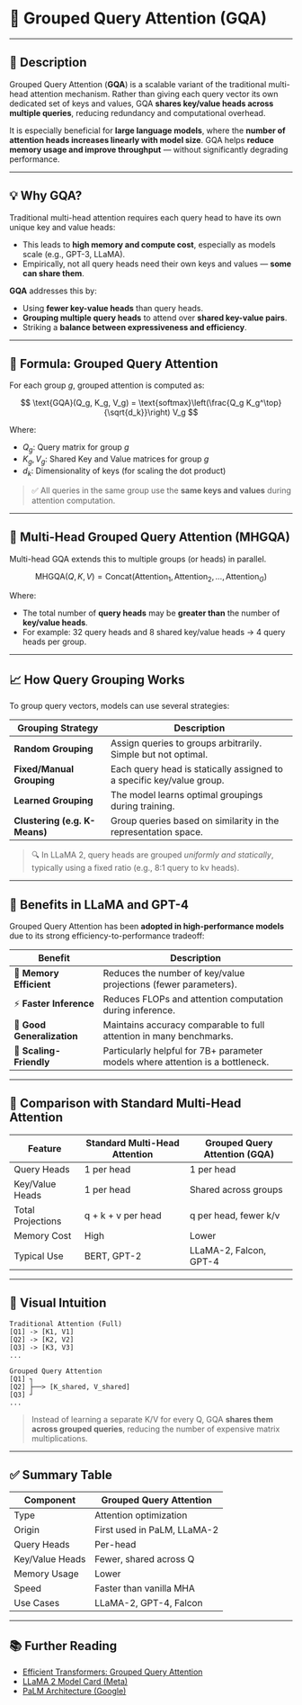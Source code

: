 # 🧠 Grouped Query Attention (GQA)

---

## 📖 Description

Grouped Query Attention (**GQA**) is a scalable variant of the traditional multi-head attention mechanism. Rather than giving each query vector its own dedicated set of keys and values, GQA **shares key/value heads across multiple queries**, reducing redundancy and computational overhead.

It is especially beneficial for **large language models**, where the **number of attention heads increases linearly with model size**. GQA helps **reduce memory usage and improve throughput** — without significantly degrading performance.

---

## 💡 Why GQA?

Traditional multi-head attention requires each query head to have its own unique key and value heads:

* This leads to **high memory and compute cost**, especially as models scale (e.g., GPT-3, LLaMA).
* Empirically, not all query heads need their own keys and values — **some can share them**.

**GQA** addresses this by:

* Using **fewer key-value heads** than query heads.
* **Grouping multiple query heads** to attend over **shared key-value pairs**.
* Striking a **balance between expressiveness and efficiency**.

---

## 🔬 Formula: Grouped Query Attention

For each group $g$, grouped attention is computed as:

$$
\text{GQA}(Q_g, K_g, V_g) = \text{softmax}\left(\frac{Q_g K_g^\top}{\sqrt{d_k}}\right) V_g
$$

Where:

* $Q_g$: Query matrix for group $g$
* $K_g, V_g$: Shared Key and Value matrices for group $g$
* $d_k$: Dimensionality of keys (for scaling the dot product)

> ✅ All queries in the same group use the **same keys and values** during attention computation.

---

## 🧠 Multi-Head Grouped Query Attention (MHGQA)

Multi-head GQA extends this to multiple groups (or heads) in parallel.

$$
\text{MHGQA}(Q, K, V) = \text{Concat}\left(\text{Attention}_1, \text{Attention}_2, \dots, \text{Attention}_G\right)
$$

Where:

* The total number of **query heads** may be **greater than** the number of **key/value heads**.
* For example: 32 query heads and 8 shared key/value heads → 4 query heads per group.

---

## 📈 How Query Grouping Works

To group query vectors, models can use several strategies:

| Grouping Strategy             | Description                                                           |
| ----------------------------- | --------------------------------------------------------------------- |
| **Random Grouping**           | Assign queries to groups arbitrarily. Simple but not optimal.         |
| **Fixed/Manual Grouping**     | Each query head is statically assigned to a specific key/value group. |
| **Learned Grouping**          | The model learns optimal groupings during training.                   |
| **Clustering (e.g. K-Means)** | Group queries based on similarity in the representation space.        |

> 🔍 In LLaMA 2, query heads are grouped *uniformly and statically*, typically using a fixed ratio (e.g., 8:1 query to kv heads).

---

## 🚀 Benefits in LLaMA and GPT-4

Grouped Query Attention has been **adopted in high-performance models** due to its strong efficiency-to-performance tradeoff:

| Benefit                    | Description                                                                    |
| -------------------------- | ------------------------------------------------------------------------------ |
| 💾 **Memory Efficient**    | Reduces the number of key/value projections (fewer parameters).                |
| ⚡ **Faster Inference**     | Reduces FLOPs and attention computation during inference.                      |
| 🧠 **Good Generalization** | Maintains accuracy comparable to full attention in many benchmarks.            |
| 🤖 **Scaling-Friendly**    | Particularly helpful for 7B+ parameter models where attention is a bottleneck. |

---

## 🔁 Comparison with Standard Multi-Head Attention

| Feature           | Standard Multi-Head Attention | Grouped Query Attention (GQA) |
| ----------------- | ----------------------------- | ----------------------------- |
| Query Heads       | 1 per head                    | 1 per head                    |
| Key/Value Heads   | 1 per head                    | Shared across groups          |
| Total Projections | q + k + v per head            | q per head, fewer k/v         |
| Memory Cost       | High                          | Lower                         |
| Typical Use       | BERT, GPT-2                   | LLaMA-2, Falcon, GPT-4        |

---

## 🧩 Visual Intuition

```
Traditional Attention (Full)
[Q1] -> [K1, V1]
[Q2] -> [K2, V2]
[Q3] -> [K3, V3]
...

Grouped Query Attention
[Q1] ┐
[Q2] ├──> [K_shared, V_shared]
[Q3] ┘
...
```

> Instead of learning a separate K/V for every Q, GQA **shares them across grouped queries**, reducing the number of expensive matrix multiplications.

---

## ✅ Summary Table

| Component       | Grouped Query Attention     |
| --------------- | --------------------------- |
| Type            | Attention optimization      |
| Origin          | First used in PaLM, LLaMA-2 |
| Query Heads     | Per-head                    |
| Key/Value Heads | Fewer, shared across Q      |
| Memory Usage    | Lower                       |
| Speed           | Faster than vanilla MHA     |
| Use Cases       | LLaMA-2, GPT-4, Falcon      |

---

## 📚 Further Reading

* [Efficient Transformers: Grouped Query Attention](https://arxiv.org/abs/2305.13245)
* [LLaMA 2 Model Card (Meta)](https://ai.meta.com/llama/)
* [PaLM Architecture (Google)](https://arxiv.org/abs/2204.02311)
